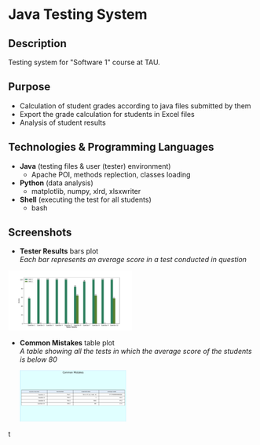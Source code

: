 # Java Testing System

## Description
Testing system for "Software 1" course at TAU.

## Purpose
- Calculation of student grades according to java files submitted by them
- Export the grade calculation for students in Excel files
- Analysis of student results

## Technologies & Programming Languages
- **Java** (testing files & user (tester) environment)
  - Apache POI, methods replection, classes loading
- **Python** (data analysis)
  - matplotlib, numpy, xlrd, xlsxwriter
 - **Shell** (executing the test for all students)
   - bash
  
  
## Screenshots
- **Tester Results** bars plot  
*Each bar represents an average score in a test conducted in question*
  
 <img src="/screenshots/Figure_1.png" width="50%" height="50%">

- **Common Mistakes** table plot  
*A table showing all the tests in which the average score of the students is below 80*
  
     <img src="/screenshots/Figure_2.png" width="45%" height="45%">

t
